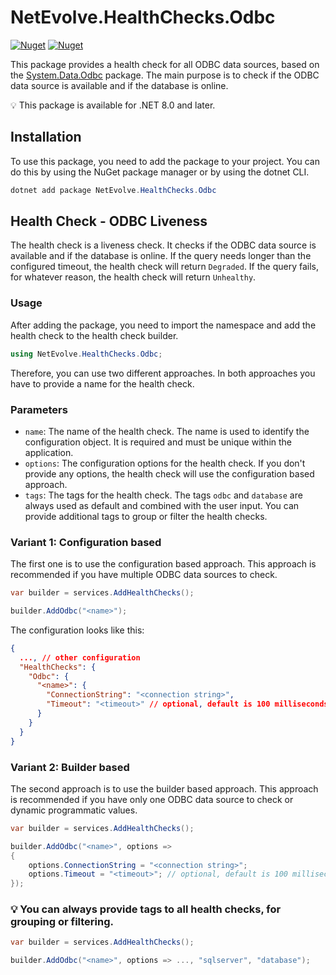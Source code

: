 # NetEvolve.HealthChecks.Odbc

[![Nuget](https://img.shields.io/nuget/v/NetEvolve.HealthChecks.Odbc?logo=nuget)](https://www.nuget.org/packages/NetEvolve.HealthChecks.Odbc/)
[![Nuget](https://img.shields.io/nuget/dt/NetEvolve.HealthChecks.Odbc?logo=nuget)](https://www.nuget.org/packages/NetEvolve.HealthChecks.Odbc/)

This package provides a health check for all ODBC data sources, based on the [System.Data.Odbc](https://www.nuget.org/packages/System.Data.Odbc/) package.
The main purpose is to check if the ODBC data source is available and if the database is online.

:bulb: This package is available for .NET 8.0 and later.

## Installation
To use this package, you need to add the package to your project. You can do this by using the NuGet package manager or by using the dotnet CLI.
```powershell
dotnet add package NetEvolve.HealthChecks.Odbc
```

## Health Check - ODBC Liveness
The health check is a liveness check. It checks if the ODBC data source is available and if the database is online.
If the query needs longer than the configured timeout, the health check will return `Degraded`.
If the query fails, for whatever reason, the health check will return `Unhealthy`.

### Usage
After adding the package, you need to import the namespace and add the health check to the health check builder.
```csharp
using NetEvolve.HealthChecks.Odbc;
```
Therefore, you can use two different approaches. In both approaches you have to provide a name for the health check.

### Parameters
- `name`: The name of the health check. The name is used to identify the configuration object. It is required and must be unique within the application.
- `options`: The configuration options for the health check. If you don't provide any options, the health check will use the configuration based approach.
- `tags`: The tags for the health check. The tags `odbc` and `database` are always used as default and combined with the user input. You can provide additional tags to group or filter the health checks.

### Variant 1: Configuration based
The first one is to use the configuration based approach. This approach is recommended if you have multiple ODBC data sources to check.
```csharp
var builder = services.AddHealthChecks();

builder.AddOdbc("<name>");
```

The configuration looks like this:
```json
{
  ..., // other configuration
  "HealthChecks": {
    "Odbc": {
      "<name>": {
        "ConnectionString": "<connection string>",
        "Timeout": "<timeout>" // optional, default is 100 milliseconds
      }
    }
  }
}
```

### Variant 2: Builder based
The second approach is to use the builder based approach. This approach is recommended if you have only one ODBC data source to check or dynamic programmatic values.
```csharp
var builder = services.AddHealthChecks();

builder.AddOdbc("<name>", options =>
{
    options.ConnectionString = "<connection string>";
    options.Timeout = "<timeout>"; // optional, default is 100 milliseconds
});
```

### :bulb: You can always provide tags to all health checks, for grouping or filtering.

```csharp
var builder = services.AddHealthChecks();

builder.AddOdbc("<name>", options => ..., "sqlserver", "database");
```